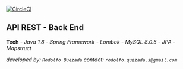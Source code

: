 [![CircleCI](https://circleci.com/gh/RodoQuezada/publisher-api-rest-back-end.svg?style=svg)](https://circleci.com/gh/RodoQuezada/publisher-api-rest-back-end)


## **API REST - Back End**

 **Tech**
_- Java 1.8_
_- Spring Framework_
_- Lombok_ 
_- MySQL 8.0.5_
_- JPA_
_- Mapstruct_

_developed by: `Rodolfo Quezada`_
 _contact: `rodolfo.quezada.s@gmail.com`_
